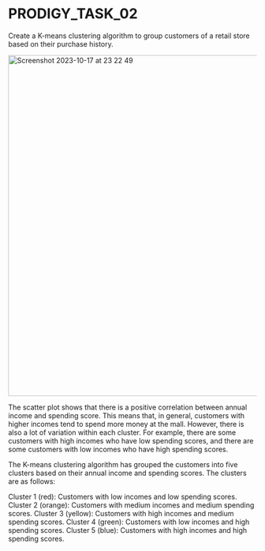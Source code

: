 # PRODIGY_TASK_02
Create a K-means clustering algorithm to group customers of a retail store based on their purchase history.

<img width="690" alt="Screenshot 2023-10-17 at 23 22 49" src="https://github.com/S-o-n-a/PRODIGY_TASK_02/assets/118504859/d7f27ed9-a31a-4484-80ca-14d23a3d32ea">

The scatter plot shows that there is a positive correlation between annual income and spending score. This means that, in general, customers with higher incomes tend to spend more money at the mall. However, there is also a lot of variation within each cluster. For example, there are some customers with high incomes who have low spending scores, and there are some customers with low incomes who have high spending scores.

The K-means clustering algorithm has grouped the customers into five clusters based on their annual income and spending scores. The clusters are as follows:

Cluster 1 (red): Customers with low incomes and low spending scores.
Cluster 2 (orange): Customers with medium incomes and medium spending scores.
Cluster 3 (yellow): Customers with high incomes and medium spending scores.
Cluster 4 (green): Customers with low incomes and high spending scores.
Cluster 5 (blue): Customers with high incomes and high spending scores.
